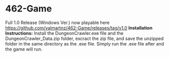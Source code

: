 # 462-Game

Full 1.0 Release (Windows Ver.) now playable here https://github.com/valmartnz/462-Game/releases/tag/v1.0
**Installation Instructions:** Install the DungeonCrawler.exe file and the DungeonCrawler_Data.zip folder, excract the zip file, and save the unzipped folder in the same directory as the .exe file. Simply run the .exe file after and the game will run. 
